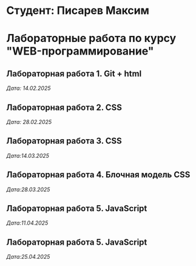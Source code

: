 # Студент: Писарев Максим

# Лабораторные работа по курсу "WEB-программирование"

## Лабораторная работа 1. Git + html

*Дата: 14.02.2025*


## Лабораторная работа 2. CSS

*Дата: 28.02.2025*

## Лабораторная работа 3. CSS

*Дата:14.03.2025*

## Лабораторная работа 4. Блочная модель CSS

*Дата:28.03.2025*

## Лабораторная работа 5. JavaScript

*Дата:11.04.2025*

## Лабораторная работа 5. JavaScript

*Дата:25.04.2025*


